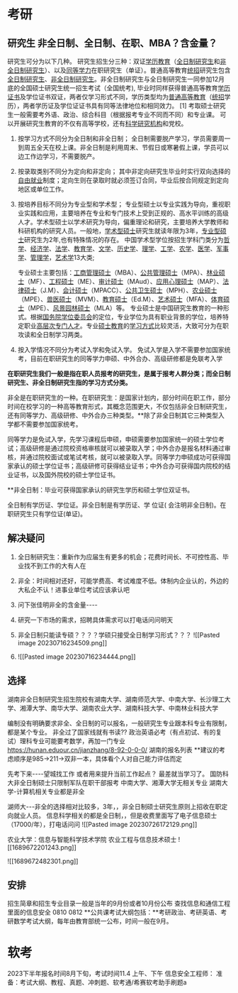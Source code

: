 
# 考研
## 研究生 非全日制、全日制、在职、MBA？含金量？

研究生可分为以下几种。
研究生招生分三种：双证[学历教育](https://baike.baidu.com/item/%E5%AD%A6%E5%8E%86%E6%95%99%E8%82%B2/10592032?fromModule=lemma_inlink)（[全日制研究生](https://baike.baidu.com/item/%E5%85%A8%E6%97%A5%E5%88%B6%E7%A0%94%E7%A9%B6%E7%94%9F/10588952?fromModule=lemma_inlink)和[非全日制研究生](https://baike.baidu.com/item/%E9%9D%9E%E5%85%A8%E6%97%A5%E5%88%B6%E7%A0%94%E7%A9%B6%E7%94%9F/2607200?fromModule=lemma_inlink)）、以及[同等学力](https://baike.baidu.com/item/%E5%90%8C%E7%AD%89%E5%AD%A6%E5%8A%9B/257821?fromModule=lemma_inlink)在职研究生（单证）。普通高等教育[统招](https://baike.baidu.com/item/%E7%BB%9F%E6%8B%9B/8593172?fromModule=lemma_inlink)研究生包含[全日制研究生](https://baike.baidu.com/item/%E5%85%A8%E6%97%A5%E5%88%B6%E7%A0%94%E7%A9%B6%E7%94%9F/10588952?fromModule=lemma_inlink)、[非全日制研究生](https://baike.baidu.com/item/%E9%9D%9E%E5%85%A8%E6%97%A5%E5%88%B6%E7%A0%94%E7%A9%B6%E7%94%9F/2607200?fromModule=lemma_inlink)。非全日制研究生与全日制研究生一同参加12月底的全国硕士研究生统一招生考试（全国统考), 毕业时同样获得普通高等教育[学历证书](https://baike.baidu.com/item/%E5%AD%A6%E5%8E%86%E8%AF%81%E4%B9%A6/8672525?fromModule=lemma_inlink)及学位证书双证，两者仅学习形式不同，学历类型均为[普通高等教育](https://baike.baidu.com/item/%E6%99%AE%E9%80%9A%E9%AB%98%E7%AD%89%E6%95%99%E8%82%B2/4806417?fromModule=lemma_inlink)（[统招](https://baike.baidu.com/item/%E7%BB%9F%E6%8B%9B/8593172?fromModule=lemma_inlink)学历），两者学历证及学位证证书具有同等法律地位和相同效力。 [1]
考取硕士研究生一般需要考外语、政治、综合科目（根据报考专业不同而不同）和专业课。
可以开展研究生教育的不仅有高等学校，还有[科学研究机构](https://baike.baidu.com/item/%E7%A7%91%E5%AD%A6%E7%A0%94%E7%A9%B6%E6%9C%BA%E6%9E%84/53531962?fromModule=lemma_inlink)和党校。
1. 按学习方式不同分为全日制和非全日制；
	全日制需要脱产学习，学员需要周一到周五全天在校上课。非全日制是利用周末、节假日或寒暑假上课，学员可以边工作边学习，不需要脱产。
2. 按录取类别不同分为定向和非定向；
	其中非定向研究生毕业时实行双向选择的[自由就业](https://baike.baidu.com/item/%E8%87%AA%E7%94%B1%E5%B0%B1%E4%B8%9A/5363258?fromModule=lemma_inlink)制度；定向生则在录取时就必须签订合同，毕业后按合同规定到定向地区或单位工作。
3. 按培养目标不同分为专业型和学术型；
	专业型硕士以专业实践为导向，重视职业实践和应用，主要培养在专业和专门技术上受到正规的、高水平训练的高级人才。学术型硕士以学术研究为导向，偏重理论和研究，主要培养大学教师和科研机构的研究人员。一般地，[学术型硕士](https://baike.baidu.com/item/%E5%AD%A6%E6%9C%AF%E5%9E%8B%E7%A1%95%E5%A3%AB/4791075?fromModule=lemma_inlink)研究生就读年限为3年，[专业型硕士](https://baike.baidu.com/item/%E4%B8%93%E4%B8%9A%E5%9E%8B%E7%A1%95%E5%A3%AB/4541412?fromModule=lemma_inlink)研究生为2年,也有特殊情况的存在。
	中国学术型学位按招生学科门类分为[哲学](https://baike.baidu.com/item/%E5%93%B2%E5%AD%A6/140608?fromModule=lemma_inlink)、[经济学](https://baike.baidu.com/item/%E7%BB%8F%E6%B5%8E%E5%AD%A6/24596888?fromModule=lemma_inlink)、[法学](https://baike.baidu.com/item/%E6%B3%95%E5%AD%A6/23558?fromModule=lemma_inlink)、[教育学](https://baike.baidu.com/item/%E6%95%99%E8%82%B2%E5%AD%A6/784408?fromModule=lemma_inlink)、[文学](https://baike.baidu.com/item/%E6%96%87%E5%AD%A6/6437?fromModule=lemma_inlink)、[历史学](https://baike.baidu.com/item/%E5%8E%86%E5%8F%B2%E5%AD%A6/1712099?fromModule=lemma_inlink)、[理学](https://baike.baidu.com/item/%E7%90%86%E5%AD%A6/75356?fromModule=lemma_inlink)、[工学](https://baike.baidu.com/item/%E5%B7%A5%E5%AD%A6/8585972?fromModule=lemma_inlink)、[农学](https://baike.baidu.com/item/%E5%86%9C%E5%AD%A6/1808917?fromModule=lemma_inlink)、[医学](https://baike.baidu.com/item/%E5%8C%BB%E5%AD%A6/843?fromModule=lemma_inlink)、[军事学](https://baike.baidu.com/item/%E5%86%9B%E4%BA%8B%E5%AD%A6/1405938?fromModule=lemma_inlink)、[管理学](https://baike.baidu.com/item/%E7%AE%A1%E7%90%86%E5%AD%A6/250?fromModule=lemma_inlink)，[艺术学](https://baike.baidu.com/item/%E8%89%BA%E6%9C%AF%E5%AD%A6/3362725?fromModule=lemma_inlink)13大类; 
	
	专业硕士主要包括：[工商管理硕士](https://baike.baidu.com/item/%E5%B7%A5%E5%95%86%E7%AE%A1%E7%90%86%E7%A1%95%E5%A3%AB?fromModule=lemma_inlink)（MBA）、[公共管理硕士](https://baike.baidu.com/item/%E5%85%AC%E5%85%B1%E7%AE%A1%E7%90%86%E7%A1%95%E5%A3%AB/3814610?fromModule=lemma_inlink)（MPA）、[林业硕士](https://baike.baidu.com/item/%E6%9E%97%E4%B8%9A%E7%A1%95%E5%A3%AB/3476154?fromModule=lemma_inlink)（MF）、[工程硕士](https://baike.baidu.com/item/%E5%B7%A5%E7%A8%8B%E7%A1%95%E5%A3%AB/237014?fromModule=lemma_inlink)（ME）、[审计硕士](https://baike.baidu.com/item/%E5%AE%A1%E8%AE%A1%E7%A1%95%E5%A3%AB/8923180?fromModule=lemma_inlink)（MAud）、[应用心理硕士](https://baike.baidu.com/item/%E5%BA%94%E7%94%A8%E5%BF%83%E7%90%86%E7%A1%95%E5%A3%AB/3475632?fromModule=lemma_inlink)（MAP）、[法律硕士](https://baike.baidu.com/item/%E6%B3%95%E5%BE%8B%E7%A1%95%E5%A3%AB/2646602?fromModule=lemma_inlink)（J.M）、[会计硕士](https://baike.baidu.com/item/%E4%BC%9A%E8%AE%A1%E7%A1%95%E5%A3%AB/9029459?fromModule=lemma_inlink)（MPACC）、[公共卫生硕士](https://baike.baidu.com/item/%E5%85%AC%E5%85%B1%E5%8D%AB%E7%94%9F%E7%A1%95%E5%A3%AB/4191757?fromModule=lemma_inlink)（MPH）、[农业硕士](https://baike.baidu.com/item/%E5%86%9C%E4%B8%9A%E7%A1%95%E5%A3%AB/16261464?fromModule=lemma_inlink)（MPE）、[兽医硕士](https://baike.baidu.com/item/%E5%85%BD%E5%8C%BB%E7%A1%95%E5%A3%AB/9648565?fromModule=lemma_inlink)（MVM）、[教育硕士](https://baike.baidu.com/item/%E6%95%99%E8%82%B2%E7%A1%95%E5%A3%AB/147333?fromModule=lemma_inlink)（Ed.M）、[艺术硕士](https://baike.baidu.com/item/%E8%89%BA%E6%9C%AF%E7%A1%95%E5%A3%AB/6203783?fromModule=lemma_inlink)（MFA）、[体育硕士](https://baike.baidu.com/item/%E4%BD%93%E8%82%B2%E7%A1%95%E5%A3%AB/9648448?fromModule=lemma_inlink)（MPE）、[风景园林硕士](https://baike.baidu.com/item/%E9%A3%8E%E6%99%AF%E5%9B%AD%E6%9E%97%E7%A1%95%E5%A3%AB/9648826?fromModule=lemma_inlink)（MLA）等。
	专业硕士是中国研究生教育的一种形式。根据[国务院学位委员会](https://baike.baidu.com/item/%E5%9B%BD%E5%8A%A1%E9%99%A2%E5%AD%A6%E4%BD%8D%E5%A7%94%E5%91%98%E4%BC%9A/4449163?fromModule=lemma_inlink)的定位，专业学位为具有职业背景的学位，培养特定职业[高层次专门人才](https://baike.baidu.com/item/%E9%AB%98%E5%B1%82%E6%AC%A1%E4%B8%93%E9%97%A8%E4%BA%BA%E6%89%8D/49731447?fromModule=lemma_inlink)。专业[硕士教育](https://baike.baidu.com/item/%E7%A1%95%E5%A3%AB%E6%95%99%E8%82%B2/23809838?fromModule=lemma_inlink)的[学习方式](https://baike.baidu.com/item/%E5%AD%A6%E4%B9%A0%E6%96%B9%E5%BC%8F/123208?fromModule=lemma_inlink)比较灵活，大致可分为在职攻读和全日制学习两类。
1. 按入学情况不同分为考试入学和免试入学。
	免试入学是入学不需要参加国家统考，目前在职研究生的同等学力申硕、中外合办、高级研修都是免联考入学

**在职研究生我们一般是指在职人员报考的研究生，是属于报考人群分类；而全日制研究生、非全日制研究生指的学习方式分类。**

非全是在职研究生的一种。在职研究生：是国家计划内，部分时间在职工作，部分时间在校学习的一种高等教育形式，其概念范围更大，不仅包括非全日制研究生，还有同等学力、高级研修、中外合办三种类型。**除了非全日制其它三种类型入学都不需要参加国家统考。

同等学力是免试入学，先学习课程后申硕，申硕需要参加国家统一的硕士学位考试；高级研修是通过院校资格审核就可以被录取入学；中外合办是报名材料通过审核，并通过院校面试或笔试考核，就可以被录取入学。同等学力申硕成功可获得国家承认的硕士学位证书；高级研修可获得结业证书；中外合办可获得国内院校的结业证书，以及国外院校的硕士学位证书。

**非全日制：毕业可获得国家承认的研究生学历和硕士学位双证书。

全日制有学历证、学位证。非全日制是有学历证、学 位证( 会注明非全日制)。在职研究生只有学位证(单证)。

## 解决疑问

  1. 全日制研究生：重新作为应届生有更多的机会；花费时间长、不可控性高、毕业找不到工作的大有人在
  2. 非全：时间相对还好，可能学费高、考试难度不低。体制内企业认的，外边的大私企不认！进事业单位考试应该承认吧
  3. 问下张佳明非全的含金量----
  4. 研究一下市场的需求，招聘具体需求可以打电话问问明天
  5. 非全日制只能读专硕？？？？学硕只接受全日制学习形式？？？
   ![[Pasted image 20230716234509.png]]

  1. ![[Pasted image 20230716234444.png]]


## 选择

湖南非全日制研究生招生院校有湖南大学、湖南师范大学、中南大学、长沙理工大学、湘潭大学、南华大学、湖南农业大学、湖南科技大学、中南林业科技大学


编制没有明确要求非全、全日制的可以报名，一般研究生专业跟本科专业有限制，都是某个专业。
非全过了国家线就有书读??
政治英语必考（有点初试、有的复试）理科专业可能要考数学，再加一门专业
https://hunan.eduour.cn/jianzhang/8-92-0-0-0/  湖南的报名列表
**建议的考虑顺序是985→211→双非一本，具体看个人对自己能力评估而定

先考下来----望城找工作  或者用来提升当前工作起点？ 最差就当学习了。
国防科大非全日制硕士只限制军队在职干部报考
中南大学、湘潭大学无相关专业
湖南大学-计算机相关专业都是非全

湖师大---非全的选择相对比较多，3年，，非全日制硕士研究生原则上招收在职定向就业人员。  信息科学相关的都是全日制，，但是收费里面写了电子信息硕士（17000/年），打电话问问
![[Pasted image 20230726172129.png]]

农业大学：信息与智能科学技术学院 农业工程与信息技术硕士
![[1689672201243.png]]

![[1689672482301.png]]

## 安排
招生简章和招生专业目录一般是当年的9月份或者10月份公布
查找信息和通信工程里面的信息安全 0810 0812
**公共课考试大纲包括：**考研政治、考研英语、考研数学考试大纲，每年由教育部统一公布，时间一般在9月。


# 软考
2023下半年报名时间8月下旬，考试时间11.4 上午、下午
信息安全工程师：
准备：考试大纲、教程、真题、冲刺题、软考通/希赛软考助手刷题a